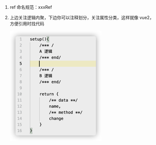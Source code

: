 1. ref 命名规范：xxxRef

2. 上边关注逻辑内聚，下边你可以注释划分，关注属性分类，这样就像 vue2，方便引用时找代码

   <img src="./images/image-20210617121102019.png" alt="image-20210617121102019" style="zoom:50%;" />